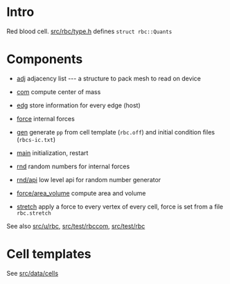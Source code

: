 # Intro

Red blood cell. [src/rbc/type.h](type.h) defines `struct rbc::Quants`

# Components

-   [adj](adj) adjacency list --- a structure to pack mesh to read on
    device

-   [com](com) compute center of mass

-   [edg](edg) store information for every edge (host)

-   [force](force) internal forces

-   [gen](gen) generate `pp` from cell template (`rbc.off`) and initial
    condition files (`rbcs-ic.txt`)

-   [main](com) initialization, restart

-   [rnd](rnd) random numbers for internal forces

-   [rnd/api](rnd/api) low level api for random number generator

-   [force/area\_volume](force/area_volume) compute area and volume

-   [stretch](stretch) apply a force to every vertex of every cell,
    force is set from a file `rbc.stretch`

See also [src/u/rbc](src/u/rbc), [src/test/rbccom](src/test/rbccom),
[src/test/rbc](src/test/rbc)

# Cell templates

See [src/data/cells](src/data/cells)

